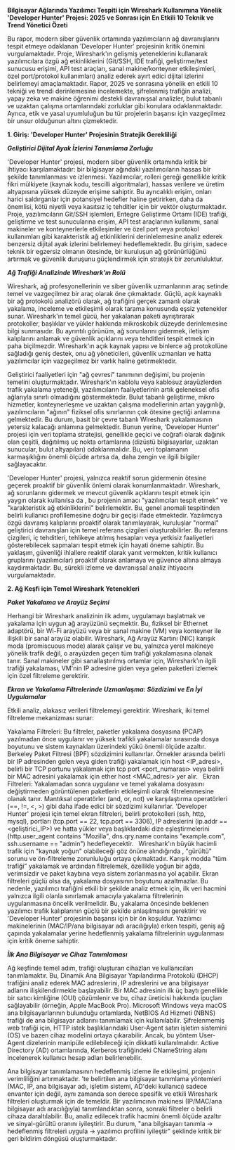 **Bilgisayar Ağlarında Yazılımcı Tespiti için Wireshark Kullanımına Yönelik 'Developer Hunter' Projesi: 2025 ve Sonrası için En Etkili 10 Teknik ve Trend
Yönetici Özeti**

Bu rapor, modern siber güvenlik ortamında yazılımcıların ağ davranışlarını tespit etmeye odaklanan 'Developer Hunter' projesinin kritik önemini vurgulamaktadır. Proje, Wireshark'ın gelişmiş yeteneklerini kullanarak yazılımcılara özgü ağ etkinliklerini (Git/SSH, IDE trafiği, geliştirme/test sunucusu erişimi, API test araçları, sanal makine/konteyner etkileşimleri, özel port/protokol kullanımları) analiz ederek ayırt edici dijital izlerini belirlemeyi amaçlamaktadır. Rapor, 2025 ve sonrasına yönelik en etkili 10 tekniği ve trendi derinlemesine incelemekte, şifrelenmiş trafiğin analizi, yapay zeka ve makine öğrenimi destekli davranışsal analizler, bulut tabanlı ve uzaktan çalışma ortamlarındaki zorluklar gibi konulara odaklanmaktadır. Ayrıca, etik ve yasal uyumluluğun bu tür projelerin başarısı için vazgeçilmez bir unsur olduğunun altını çizmektedir.

**1. Giriş: 'Developer Hunter' Projesinin Stratejik Gerekliliği**

***Geliştirici Dijital Ayak İzlerini Tanımlama Zorluğu***

'Developer Hunter' projesi, modern siber güvenlik ortamında kritik bir ihtiyacı karşılamaktadır: bir bilgisayar ağındaki yazılımcıların hassas bir şekilde tanımlanması ve izlenmesi. Yazılımcılar, rolleri gereği genellikle kritik fikri mülkiyete (kaynak kodu, tescilli algoritmalar), hassas verilere ve üretim altyapısına yüksek düzeyde erişime sahiptir. Bu ayrıcalıklı erişim, onları harici saldırganlar için potansiyel hedefler haline getirirken, daha da önemlisi, kötü niyetli veya kasıtsız iç tehditler için bir vektör oluşturmaktadır. Proje, yazılımcıların Git/SSH işlemleri, Entegre Geliştirme Ortamı (IDE) trafiği, geliştirme ve test sunucularına erişim, API test araçlarının kullanımı, sanal makineler ve konteynerlerle etkileşimler ve özel port veya protokol kullanımları gibi karakteristik ağ etkinliklerini derinlelemesine analiz ederek benzersiz dijital ayak izlerini belirlemeyi hedeflemektedir. Bu girişim, sadece teknik bir egzersiz olmanın ötesinde, bir kuruluşun ağ görünürlüğünü artırmak ve güvenlik duruşunu güçlendirmek için stratejik bir zorunluluktur.   

***Ağ Trafiği Analizinde Wireshark'ın Rolü***

Wireshark, ağ profesyonellerinin ve siber güvenlik uzmanlarının araç setinde temel ve vazgeçilmez bir araç olarak öne çıkmaktadır. Güçlü, açık kaynaklı bir ağ protokolü analizörü olarak, ağ trafiğini gerçek zamanlı olarak yakalama, inceleme ve etkileşimli olarak tarama konusunda eşsiz yetenekler sunar. Wireshark'ın temel gücü, her yakalanan paketi ayrıştırarak protokoller, başlıklar ve yükler hakkında mikroskobik düzeyde derinlemesine bilgi sunmasıdır. Bu ayrıntılı görünüm, ağ sorunlarını gidermek, iletişim kalıplarını anlamak ve güvenlik açıklarını veya tehditleri tespit etmek için paha biçilmezdir. Wireshark'ın açık kaynak yapısı ve binlerce ağ protokolüne sağladığı geniş destek, onu ağ yöneticileri, güvenlik uzmanları ve hatta yazılımcılar için vazgeçilmez bir varlık haline getirmektedir.   

Geliştirici faaliyetleri için "ağ çevresi" tanımının değişimi, bu projenin temelini oluşturmaktadır. Wireshark'ın kablolu veya kablosuz arayüzlerden trafik yakalama yeteneği, yazılımcıların faaliyetlerinin artık geleneksel ofis ağlarıyla sınırlı olmadığını göstermektedir. Bulut tabanlı geliştirme, mikro hizmetler, konteynerleşme ve uzaktan çalışma modellerinin artan yaygınlığı, yazılımcıların "ağının" fiziksel ofis sınırlarının çok ötesine geçtiği anlamına gelmektedir. Bu durum, basit bir çevre tabanlı Wireshark yakalamasının yetersiz kalacağı anlamına gelmektedir. Bunun yerine, 'Developer Hunter' projesi için veri toplama stratejisi, genellikle geçici ve coğrafi olarak dağınık olan çeşitli, dağıtılmış uç nokta ortamlarına (dizüstü bilgisayarlar, uzaktan sunucular, bulut altyapıları) odaklanmalıdır. Bu, veri toplamanın karmaşıklığını önemli ölçüde artırsa da, daha zengin ve ilgili bilgiler sağlayacaktır.   

'Developer Hunter' projesi, yalnızca reaktif sorun gidermenin ötesine geçerek proaktif bir güvenlik önlemi olarak konumlanmaktadır. Wireshark, ağ sorunlarını gidermek ve mevcut güvenlik açıklarını tespit etmek için yaygın olarak kullanılsa da , bu projenin amacı "yazılımcıları tespit etmek" ve "karakteristik ağ etkinliklerini" belirlemektir. Bu, genel anomali tespitinden belirli kullanıcı profillemesine doğru bir geçişi ifade etmektedir. Yazılımcıya özgü davranış kalıplarını proaktif olarak tanımlayarak, kuruluşlar "normal" geliştirici davranışları için temel referans çizgileri oluşturabilirler. Bu referans çizgileri, iç tehditleri, tehlikeye atılmış hesapları veya yetkisiz faaliyetleri gösterebilecek sapmaları tespit etmek için hayati öneme sahiptir. Bu yaklaşım, güvenliği ihlallere reaktif olarak yanıt vermekten, kritik kullanıcı gruplarını (yazılımcılar) proaktif olarak anlamaya ve güvence altına almaya kaydırmaktadır. Bu, sürekli izleme ve davranışsal analiz ihtiyacını vurgulamaktadır.   

**2. Ağ Keşfi için Temel Wireshark Yetenekleri**

***Paket Yakalama ve Arayüz Seçimi***

Herhangi bir Wireshark analizinin ilk adımı, uygulamayı başlatmak ve yakalama için uygun ağ arayüzünü seçmektir. Bu, fiziksel bir Ethernet adaptörü, bir Wi-Fi arayüzü veya bir sanal makine (VM) veya konteyner ile ilişkili bir sanal arayüz olabilir. Wireshark, Ağ Arayüz Kartını (NIC) karışık moda (promiscuous mode) alarak çalışır ve bu, yalnızca yerel makineye yönelik trafik değil, o arayüzden geçen tüm trafiği yakalamasına olanak tanır. Sanal makineler gibi sanallaştırılmış ortamlar için, Wireshark'ın ilgili trafiği yakalaması, VM'nin IP adresine giden veya gelen paketleri izlemek için özel filtreleme gerektirir.   

***Ekran ve Yakalama Filtrelerinde Uzmanlaşma: Sözdizimi ve En İyi Uygulamalar***

Etkili analiz, alakasız verileri filtrelemeyi gerektirir. Wireshark, iki temel filtreleme mekanizması sunar:

Yakalama Filtreleri: Bu filtreler, paketler yakalama dosyasına (PCAP) yazılmadan önce uygulanır ve yüksek trafikli yakalamalar sırasında dosya boyutunu ve sistem kaynakları üzerindeki yükü önemli ölçüde azaltır. Berkeley Paket Filtresi (BPF) sözdizimini kullanırlar. Örnekler arasında belirli bir IP adresinden gelen veya giden trafiği yakalamak için host <IP_adresi>, belirli bir TCP portunu yakalamak için tcp port <port_numarası> veya belirli bir MAC adresini yakalamak için ether host <MAC_adresi> yer alır.   
Ekran Filtreleri: Yakalamadan sonra uygulanır ve temel yakalama dosyasını değiştirmeden görüntülenen paketlerin etkileşimli olarak filtrelenmesine olanak tanır. Mantıksal operatörler (and, or, not) ve karşılaştırma operatörleri (==, !=, <, >) gibi daha ifade edici bir sözdizimi kullanırlar. 'Developer Hunter' projesi için temel ekran filtreleri, belirli protokolleri (ssh, http, mysql), portları (tcp.port == 22, tcp.port == 3306), IP adreslerini (ip.addr == <geliştirici_IP>) ve hatta yükler veya başlıklardaki dize eşleştirmelerini (http.user_agent contains "Mozilla", dns.qry.name contains "example.com", ssh.username == "admin") hedefleyecektir.   
Wireshark'ın büyük hacimli trafik için "kaynak yoğun" olabileceği göz önüne alındığında , "gürültü" sorunu ve ön-filtreleme zorunluluğu ortaya çıkmaktadır. Karışık modda "tüm trafiği" yakalamak  ve ardından filtrelemek, özellikle yoğun bir ağda, verimsizdir ve paket kaybına veya sistem zorlanmasına yol açabilir. Ekran filtreleri güçlü olsa da, yakalama dosyasının boyutunu azaltmazlar. Bu nedenle, yazılımcı trafiğini etkili bir şekilde analiz etmek için, ilk veri hacmini yalnızca ilgili olanla sınırlamak amacıyla yakalama filtrelerinin uygulanmasına öncelik verilmelidir. Bu, yakalama öncesinde beklenen yazılımcı trafik kalıplarının güçlü bir şekilde anlaşılmasını gerektirir ve 'Developer Hunter' projesinin başarısı için bir ön koşuldur. Yazılımcı makinelerinin (MAC/IP/ana bilgisayar adı aracılığıyla) erken tespiti, geniş ağ çapında yakalamalar yerine hedeflenmiş yakalama filtrelerinin uygulanması için kritik öneme sahiptir.   

***İlk Ana Bilgisayar ve Cihaz Tanımlaması***

Ağ keşfinde temel adım, trafiği oluşturan cihazları ve kullanıcıları tanımlamaktır. Bu, Dinamik Ana Bilgisayar Yapılandırma Protokolü (DHCP) trafiğini analiz ederek MAC adreslerini, IP adreslerini ve ana bilgisayar adlarını ilişkilendirmekle başlayabilir. Bir MAC adresinin ilk üç baytı genellikle bir satıcı kimliğine (OUI) çözümlenir ve bu, cihaz üreticisi hakkında ipuçları sağlayabilir (örneğin, Apple MacBook Pro). Microsoft Windows veya macOS ana bilgisayarlarının bulunduğu ortamlarda, NetBIOS Ad Hizmeti (NBNS) trafiği de ana bilgisayar adlarını tanımlamak için kullanılabilir. Şifrelenmemiş web trafiği için, HTTP istek başlıklarındaki User-Agent satırı işletim sistemini (OS) ve bazen cihaz modelini ortaya çıkarabilir. Ancak, bu yöntem User-Agent dizelerinin manipüle edilebileceği için dikkatli kullanılmalıdır. Active Directory (AD) ortamlarında, Kerberos trafiğindeki CNameString alanı incelenerek kullanıcı hesap adları belirlenebilir.   

Ana bilgisayar tanımlamasının hedeflenmiş izleme ile etkileşimi, projenin verimliliğini artırmaktadır. 'te belirtilen ana bilgisayar tanımlama yöntemleri (MAC, IP, ana bilgisayar adı, işletim sistemi, AD'deki kullanıcı) sadece envanter için değil, aynı zamanda son derece spesifik ve etkili Wireshark filtreleri oluşturmak için de temeldir. Bir yazılımcının makinesi (IP/MAC/ana bilgisayar adı aracılığıyla) tanımlandıktan sonra, sonraki filtreler o belirli cihaza daraltılabilir. Bu, analiz edilecek trafik hacmini önemli ölçüde azaltır ve sinyal-gürültü oranını iyileştirir. Bu durum, "ana bilgisayarı tanımla -> hedeflenmiş filtreleri uygula -> yazılımcı profilini iyileştir" şeklinde kritik bir geri bildirim döngüsü oluşturmaktadır.   

